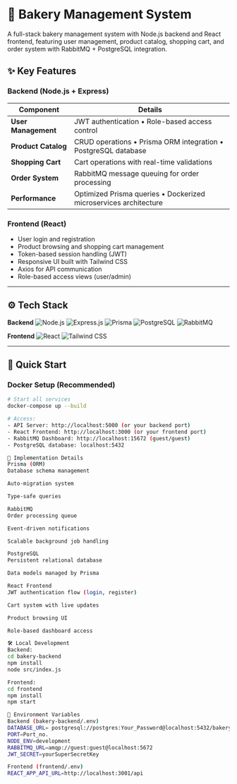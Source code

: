 # 🍞 Bakery Management System

A full-stack bakery management system with Node.js backend and React frontend, featuring user management, product catalog, shopping cart, and order system with RabbitMQ + PostgreSQL integration.

## ✨ Key Features

### **Backend (Node.js + Express)**
| Component | Details |
|-----------|---------|
| **User Management** | JWT authentication • Role-based access control |
| **Product Catalog** | CRUD operations • Prisma ORM integration • PostgreSQL database |
| **Shopping Cart** | Cart operations with real-time validations |
| **Order System** | RabbitMQ message queuing for order processing |
| **Performance** | Optimized Prisma queries • Dockerized microservices architecture |

### **Frontend (React)**
- User login and registration
- Product browsing and shopping cart management
- Token-based session handling (JWT)
- Responsive UI built with Tailwind CSS
- Axios for API communication
- Role-based access views (user/admin)

---

## ⚙️ Tech Stack

**Backend**
![Node.js](https://img.shields.io/badge/Node.js-43853D?style=for-the-badge&logo=node.js&logoColor=white)
![Express.js](https://img.shields.io/badge/Express.js-000000?style=for-the-badge&logo=express&logoColor=white)
![Prisma](https://img.shields.io/badge/Prisma-2D3748?style=for-the-badge&logo=prisma&logoColor=white)
![PostgreSQL](https://img.shields.io/badge/PostgreSQL-316192?style=for-the-badge&logo=postgresql&logoColor=white)
![RabbitMQ](https://img.shields.io/badge/RabbitMQ-FF6600?style=for-the-badge&logo=rabbitmq&logoColor=white)

**Frontend**
![React](https://img.shields.io/badge/React-20232a?style=for-the-badge&logo=react&logoColor=61DAFB)
![Tailwind CSS](https://img.shields.io/badge/TailwindCSS-38B2AC?style=for-the-badge&logo=tailwind-css&logoColor=white)

---

## 🚀 Quick Start

### Docker Setup (Recommended)
```bash
# Start all services
docker-compose up --build

# Access:
- API Server: http://localhost:5000 (or your backend port)
- React Frontend: http://localhost:3000 (or your frontend port)
- RabbitMQ Dashboard: http://localhost:15672 (guest/guest)
- PostgreSQL database: localhost:5432

🔧 Implementation Details
Prisma (ORM)
Database schema management

Auto-migration system

Type-safe queries

RabbitMQ
Order processing queue

Event-driven notifications

Scalable background job handling

PostgreSQL
Persistent relational database

Data models managed by Prisma

React Frontend
JWT authentication flow (login, register)

Cart system with live updates

Product browsing UI

Role-based dashboard access

🛠️ Local Development
Backend:
cd bakery-backend
npm install
node src/index.js

Frontend:
cd frontend
npm install
npm start

📝 Environment Variables
Backend (bakery-backend/.env)
DATABASE_URL= postgresql://postgres:Your_Password@localhost:5432/bakery?schema=public
PORT=Port_no.
NODE_ENV=development
RABBITMQ_URL=amqp://guest:guest@localhost:5672
JWT_SECRET=yourSuperSecretKey

Frontend (frontend/.env)
REACT_APP_API_URL=http://localhost:3001/api

